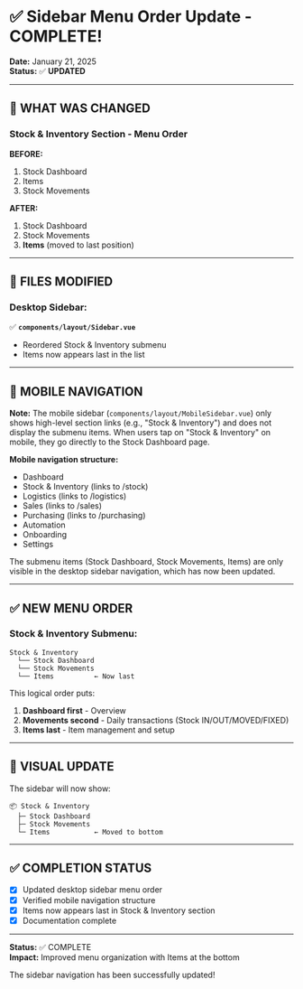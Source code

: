 # ✅ Sidebar Menu Order Update - COMPLETE!

**Date:** January 21, 2025  
**Status:** ✅ **UPDATED**

---

## 🎯 WHAT WAS CHANGED

### **Stock & Inventory Section - Menu Order**

**BEFORE:**
1. Stock Dashboard
2. Items
3. Stock Movements

**AFTER:**
1. Stock Dashboard
2. Stock Movements
3. **Items** (moved to last position)

---

## 📁 FILES MODIFIED

### **Desktop Sidebar:**
✅ **`components/layout/Sidebar.vue`**
- Reordered Stock & Inventory submenu
- Items now appears last in the list

---

## 📱 MOBILE NAVIGATION

**Note:** The mobile sidebar (`components/layout/MobileSidebar.vue`) only shows high-level section links (e.g., "Stock & Inventory") and does not display the submenu items. When users tap on "Stock & Inventory" on mobile, they go directly to the Stock Dashboard page.

**Mobile navigation structure:**
- Dashboard
- Stock & Inventory (links to /stock)
- Logistics (links to /logistics)
- Sales (links to /sales)
- Purchasing (links to /purchasing)
- Automation
- Onboarding
- Settings

The submenu items (Stock Dashboard, Stock Movements, Items) are only visible in the desktop sidebar navigation, which has now been updated.

---

## ✅ NEW MENU ORDER

### **Stock & Inventory Submenu:**

```
Stock & Inventory
  └── Stock Dashboard
  └── Stock Movements
  └── Items          ← Now last
```

This logical order puts:
1. **Dashboard first** - Overview
2. **Movements second** - Daily transactions (Stock IN/OUT/MOVED/FIXED)
3. **Items last** - Item management and setup

---

## 🎨 VISUAL UPDATE

The sidebar will now show:

```
📦 Stock & Inventory
  ├─ Stock Dashboard
  ├─ Stock Movements  
  └─ Items           ← Moved to bottom
```

---

## ✅ COMPLETION STATUS

- [x] Updated desktop sidebar menu order
- [x] Verified mobile navigation structure
- [x] Items now appears last in Stock & Inventory section
- [x] Documentation complete

---

**Status:** ✅ COMPLETE  
**Impact:** Improved menu organization with Items at the bottom  

The sidebar navigation has been successfully updated!

